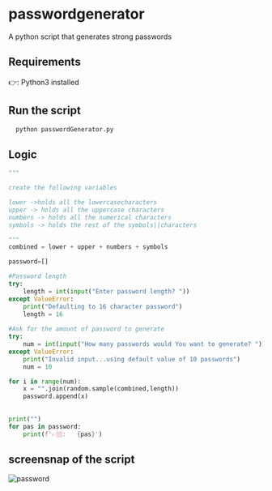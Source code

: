 # passwordgenerator
A python script that generates strong passwords

## Requirements  
👉: Python3 installed   

## Run the script  
  ```sh
    python passwordGenerator.py
  ```

## Logic
```python
"""

create the following variables

lower ->holds all the lowercasecharacters
upper -> holds all the uppercase characters
numbers -> holds all the numerical characters
symbols -> holds the rest of the symbols||characters

"""
combined = lower + upper + numbers + symbols

password=[]

#Password length
try:
    length = int(input("Enter password length? "))
except ValueError:
    print("Defaulting to 16 character password")
    length = 16
    
#Ask for the amount of password to generate
try:
    num = int(input("How many passwords would You want to generate? "))
except ValueError:
    print("Invalid input...using default value of 10 passwords")
    num = 10

for i in range(num):
    x = "".join(random.sample(combined,length))
    password.append(x)
    
    
print("")
for pas in password:
    print(f'👉🏽:   {pas}')

```

## screensnap of the script
![password](https://github.com/Newton-Nganga/passwordgenerator/assets/93589514/b9dae2dd-2d9e-430e-9717-b005d8c7684e)
